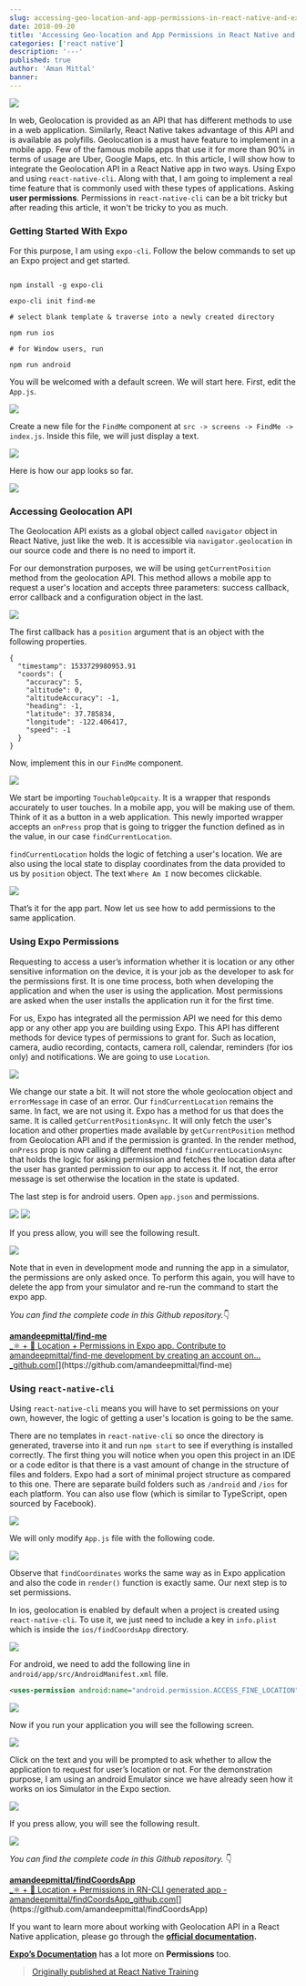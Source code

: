 ```yaml
---
slug: accessing-geo-location-and-app-permissions-in-react-native-and-expo
date: 2018-09-20
title: 'Accessing Geo-location and App Permissions in React Native and Expo'
categories: ['react native']
description: '---'
published: true
author: 'Aman Mittal'
banner:
---
```


![](https://cdn-images-1.medium.com/max/2560/1*C7VCw7tXCF6H3jceCYY7Bg.jpeg)

In web, Geolocation is provided as an API that has different methods to use in a web application. Similarly, React Native takes advantage of this API and is available as polyfills. Geolocation is a must have feature to implement in a mobile app. Few of the famous mobile apps that use it for more than 90% in terms of usage are Uber, Google Maps, etc. In this article, I will show how to integrate the Geolocation API in a React Native app in two ways. Using Expo and using `react-native-cli`. Along with that, I am going to implement a real time feature that is commonly used with these types of applications. Asking **user permissions**. Permissions in `react-native-cli` can be a bit tricky but after reading this article, it won't be tricky to you as much.

### Getting Started With Expo

For this purpose, I am using `expo-cli`. Follow the below commands to set up an Expo project and get started.

```shell

npm install -g expo-cli

expo-cli init find-me

# select blank template & traverse into a newly created directory

npm run ios

# for Window users, run

npm run android
```

You will be welcomed with a default screen. We will start here. First, edit the `App.js`.

![](https://cdn-images-1.medium.com/max/800/1*t-yXnKyzuPQ4QyWLEJqkTg.png)

Create a new file for the `FindMe` component at `src -> screens -> FindMe -> index.js`. Inside this file, we will just display a text.

![](https://cdn-images-1.medium.com/max/800/1*DQ62hT6lGTGN1gl3dtXdRw.png)

Here is how our app looks so far.

![](https://cdn-images-1.medium.com/max/800/1*L7myfguVDny9zkf0SZ-56A.png)

### Accessing Geolocation API

The Geolocation API exists as a global object called `navigator` object in React Native, just like the web. It is accessible via `navigator.geolocation` in our source code and there is no need to import it.

For our demonstration purposes, we will be using `getCurrentPosition` method from the geolocation API. This method allows a mobile app to request a user's location and accepts three parameters: success callback, error callback and a configuration object in the last.

![](https://cdn-images-1.medium.com/max/800/1*fvw2WN4oiQSiOno-F0tBaA.png)

The first callback has a `position` argument that is an object with the following properties.

```shell
{
  "timestamp": 1533729980953.91
  "coords": {
    "accuracy": 5,
    "altitude": 0,
    "altitudeAccuracy": -1,
    "heading": -1,
    "latitude": 37.785834,
    "longitude": -122.406417,
    "speed": -1
  }
}
```

Now, implement this in our `FindMe` component.

![](https://cdn-images-1.medium.com/max/800/1*niawEqpzyk42BN6cp8cmdQ.png)

We start be importing `TouchableOpcaity`. It is a wrapper that responds accurately to user touches. In a mobile app, you will be making use of them. Think of it as a button in a web application. This newly imported wrapper accepts an `onPress` prop that is going to trigger the function defined as in the value, in our case `findCurrentLocation`.

`findCurrentLocation` holds the logic of fetching a user's location. We are also using the local state to display coordinates from the data provided to us by `position` object. The text `Where Am I` now becomes clickable.

![](https://cdn-images-1.medium.com/max/800/1*CMCljDxK6AKqBFPcZpdAnQ.png)

That’s it for the app part. Now let us see how to add permissions to the same application.

### Using Expo Permissions

Requesting to access a user’s information whether it is location or any other sensitive information on the device, it is your job as the developer to ask for the permissions first. It is one time process, both when developing the application and when the user is using the application. Most permissions are asked when the user installs the application run it for the first time.

For us, Expo has integrated all the permission API we need for this demo app or any other app you are building using Expo. This API has different methods for device types of permissions to grant for. Such as location, camera, audio recording, contacts, camera roll, calendar, reminders (for ios only) and notifications. We are going to use `Location`.

![](https://cdn-images-1.medium.com/max/800/1*5FXyNeelAMMpvhHudlWZyw.png)

We change our state a bit. It will not store the whole geolocation object and `errorMessage` in case of an error. Our `findCurrentLocation` remains the same. In fact, we are not using it. Expo has a method for us that does the same. It is called `getCurrentPositionAsync`. It will only fetch the user's location and other properties made available by `getCurrentPosition` method from Geolocation API and if the permission is granted. In the render method, `onPress` prop is now calling a different method `findCurrentLocationAsync` that holds the logic for asking permission and fetches the location data after the user has granted permission to our app to access it. If not, the error message is set otherwise the location in the state is updated.

The last step is for android users. Open `app.json` and permissions.

![](https://cdn-images-1.medium.com/max/800/1*zRAdrOQmO2Ht94771FwfLQ.png)
![](https://cdn-images-1.medium.com/max/800/1*Uh3qovlCclxuOSrDl9_W-g.png)

If you press allow, you will see the following result.

![](https://cdn-images-1.medium.com/max/800/1*9tcfI5LQ5YT4nkdUAliGwg.png)

Note that in even in development mode and running the app in a simulator, the permissions are only asked once. To perform this again, you will have to delete the app from your simulator and re-run the command to start the expo app.

*You can find the complete code in this Github repository.*👇

[**amandeepmittal/find-me**  
\_⚛️ + 📱 Location + Permissions in Expo app. Contribute to amandeepmittal/find-me development by creating an account on…\_github.com](https://github.com/amandeepmittal/find-me 'https://github.com/amandeepmittal/find-me')[](https://github.com/amandeepmittal/find-me)

### Using `react-native-cli`

Using `react-native-cli` means you will have to set permissions on your own, however, the logic of getting a user's location is going to be the same.

There are no templates in `react-native-cli` so once the directory is generated, traverse into it and run `npm start` to see if everything is installed correctly. The first thing you will notice when you open this project in an IDE or a code editor is that there is a vast amount of change in the structure of files and folders. Expo had a sort of minimal project structure as compared to this one. There are separate build folders such as `/android` and `/ios` for each platform. You can also use flow (which is similar to TypeScript, open sourced by Facebook).

![](https://cdn-images-1.medium.com/max/800/1*HCrbkGlatt1GkoXXUoDxOw.png)

We will only modify `App.js` file with the following code.

![](https://cdn-images-1.medium.com/max/800/1*-h2Av7ibSO46nmITcB_pbA.png)

Observe that `findCoordinates` works the same way as in Expo application and also the code in `render()` function is exactly same. Our next step is to set permissions.

In ios, geolocation is enabled by default when a project is created using `react-native-cli`. To use it, we just need to include a key in `info.plist` which is inside the `ios/findCoordsApp` directory.

![](https://cdn-images-1.medium.com/max/800/1*El9k4ATwC18FZfwztwFFLA.png)

For android, we need to add the following line in `android/app/src/AndroidManifest.xml` file.

```xml
<uses-permission android:name="android.permission.ACCESS_FINE_LOCATION" />
```

![](https://cdn-images-1.medium.com/max/800/1*6-zhbdDlRjOgsivgh8HuMw.png)

Now if you run your application you will see the following screen.

![](https://cdn-images-1.medium.com/max/800/1*H931wEjHcVDXddtn9MgI4w.png)

Click on the text and you will be prompted to ask whether to allow the application to request for user’s location or not. For the demonstration purpose, I am using an android Emulator since we have already seen how it works on ios Simulator in the Expo section.

![](https://cdn-images-1.medium.com/max/800/1*op9kur7KZeinIFvzjfsryg.png)

If you press allow, you will see the following result.

![](https://cdn-images-1.medium.com/max/800/1*WN-pTs6HekIS62dCrqm4uQ.png)

_You can find the complete code in this Github repository._ 👇

[**amandeepmittal/findCoordsApp**  
\_⚛️ + 📱 Location + Permissions in RN-CLI generated app - amandeepmittal/findCoordsApp_github.com](https://github.com/amandeepmittal/findCoordsApp 'https://github.com/amandeepmittal/findCoordsApp')[](https://github.com/amandeepmittal/findCoordsApp)

If you want to learn more about working with Geolocation API in a React Native application, please go through the [**official documentation**](https://facebook.github.io/react-native/docs/geolocation)**.**

[**Expo’s Documentation**](https://docs.expo.io/versions/latest/sdk/permissions#__next) has a lot more on **Permissions** too.

> [Originally published at React Native Training](https://medium.com/react-native-training/accessing-geo-location-and-app-permissions-in-react-native-and-expo-e7a1bd4714a2)
